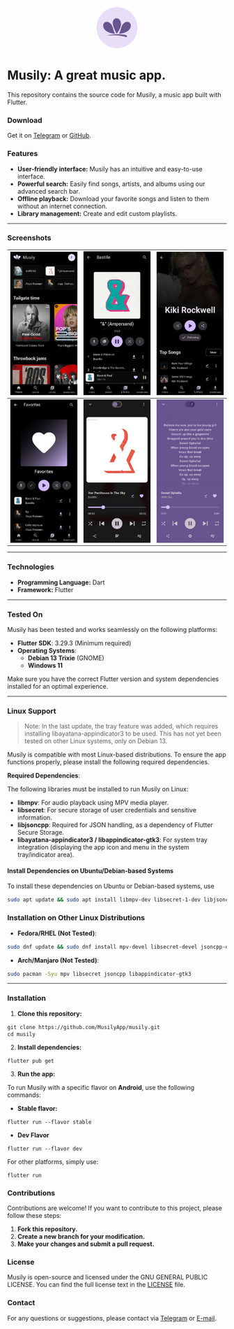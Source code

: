 <div align="center">
  <img src="assets/icons/ic_launcher_round.png" alt="Musily Logo" width="100px">
</div>

# Musily: A great music app.

This repository contains the source code for Musily, a music app built with Flutter.

### Download

Get it on [Telegram](https://t.me/MusilyApp) or [GitHub](https://github.com/MusilyApp/musily/releases).

### Features

- **User-friendly interface:** Musily has an intuitive and easy-to-use interface.
- **Powerful search:** Easily find songs, artists, and albums using our advanced search bar.
- **Offline playback:** Download your favorite songs and listen to them without an internet connection.
- **Library management:** Create and edit custom playlists.

---

### Screenshots

| ![Home Page](assets/screenshots/mobile/home.jpg)          | ![Album Page](assets/screenshots/mobile/album.jpg) | ![Artist Page](assets/screenshots/mobile/artist.jpg) |
| --------------------------------------------------------- | -------------------------------------------------- | ---------------------------------------------------- |
| ![Playlist Page](assets/screenshots/mobile/favorites.jpg) | ![Player](assets/screenshots/mobile/player.jpg)    | ![Lyrics](assets/screenshots/mobile/lyrics.jpg)      |

---

### Technologies

- **Programming Language:** Dart
- **Framework:** Flutter

---

### Tested On

Musily has been tested and works seamlessly on the following platforms:

- **Flutter SDK**: 3.29.3 (Minimum required)
- **Operating Systems**:
  - **Debian 13 Trixie** (GNOME)
  - **Windows 11**

Make sure you have the correct Flutter version and system dependencies installed for an optimal experience.

---

### Linux Support
> Note: In the last update, the tray feature was added, which requires installing libayatana-appindicator3 to be used. This has not yet been tested on other Linux systems, only on Debian 13.

Musily is compatible with most Linux-based distributions. To ensure the app functions properly, please install the following required dependencies.

**Required Dependencies**:

The following libraries must be installed to run Musily on Linux:

- **libmpv**: For audio playback using MPV media player.
- **libsecret**: For secure storage of user credentials and sensitive information.
- **libjsoncpp**: Required for JSON handling, as a dependency of Flutter Secure Storage.
- **libayatana-appindicator3 / libappindicator-gtk3**: For system tray integration (displaying the app icon and menu in the system tray/indicator area).

#### Install Dependencies on Ubuntu/Debian-based Systems

To install these dependencies on Ubuntu or Debian-based systems, use

```bash
sudo apt update && sudo apt install libmpv-dev libsecret-1-dev libjsoncpp-dev libayatana-appindicator3-dev
```

### Installation on Other Linux Distributions

- **Fedora/RHEL (Not Tested)**:

```bash
sudo dnf update && sudo dnf install mpv-devel libsecret-devel jsoncpp-devel libappindicator-gtk3-devel
```

- **Arch/Manjaro (Not Tested)**:

```bash
sudo pacman -Syu mpv libsecret jsoncpp libappindicator-gtk3
```

---

### Installation

1. **Clone this repository:**

```shell
git clone https://github.com/MusilyApp/musily.git
cd musily
```

2. **Install dependencies:**

```shell
flutter pub get
```

3. **Run the app:**

To run Musily with a specific flavor on **Android**, use the following commands:

- **Stable flavor:**

```shell
flutter run --flavor stable
```

- **Dev Flavor**

```shell
flutter run --flavor dev
```

For other platforms, simply use:

```shell
flutter run
```

### Contributions

Contributions are welcome! If you want to contribute to this project, please follow these steps:

1. **Fork this repository.**
2. **Create a new branch for your modification.**
3. **Make your changes and submit a pull request.**

### License

Musily is open-source and licensed under the GNU GENERAL PUBLIC LICENSE. You can find the full license text in the [LICENSE](LICENSE) file.

### Contact

For any questions or suggestions, please contact via [Telegram](https://t.me/FelipeYslaoker) or [E-mail](mailto:contact@musily.app).

